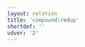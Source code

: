 ```yaml
---
layout: relation
title: 'compound:redup'
shortdef: ''
udver: '2'
---
```

<!-- Interlanguage links updated Út zář 29 20:31:47 CEST 2020 -->
